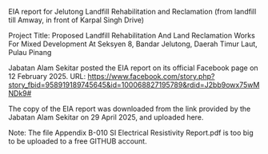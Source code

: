 EIA report for Jelutong Landfill Rehabilitation and Reclamation (from landfill till Amway, in front of Karpal Singh Drive)

Project Title: Proposed Landfill Rehabilitation
And Land Reclamation Works For
Mixed Development At Seksyen 8,
Bandar Jelutong, Daerah Timur
Laut, Pulau Pinang

Jabatan Alam Sekitar posted the EIA report on its official Facebook page on 12 February 2025. URL: https://www.facebook.com/story.php?story_fbid=958919189745645&id=100068827195789&rdid=J2bb9owx75wMNDk9#

The copy of the EIA report was downloaded from the link provided by the Jabatan Alam Sekitar on 29 April 2025, and uploaded here. 

Note: The file Appendix B-010 SI Electrical Resistivity Report.pdf is too big to be uploaded to a free GITHUB account. 